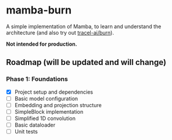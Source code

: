 # mamba-burn
A simple implementation of Mamba, to learn and understand the architecture (and also try out [tracel-ai/burn](https://github.com/tracel-ai/burn)).

**Not intended for production.**

## Roadmap (will be updated and will change)
### Phase 1: Foundations
- [x] Project setup and dependencies
- [ ] Basic model configuration
- [ ] Embedding and projection structure
- [ ] SimpleBlock implementation
- [ ] Simplified 1D convolution
- [ ] Basic dataloader
- [ ] Unit tests

<!--
### Phase 2: Basic SSM
- [ ] Linear SSM implementation
- [ ] Forward & backward passes
- [ ] Standard recursive scan
- [ ] SSM discretization
- [ ] Testing with simple sequences

### Phase 3: Selective Mamba
- [ ] Input-dependent parameterization (selectivity)
- [ ] B and C parameter projection
- [ ] S6 Block implementation
- [ ] Integration of convolution with SSM
- [ ] Multi-layer structure

### Phase 4: Optimizations
- [ ] Parallel scan algorithm
- [ ] Memory optimizations
- [ ] Gradient checkpointing
- [ ] Benchmarking
- [ ] Profiling and critical optimizations

### Phase 5: Advanced Features
- [ ] Attention mask support
- [ ] KV-caching for inference
- [ ] Autoregressive generation
- [ ] Streaming inference

### Phase 6: Finalization
- [ ] Conversion from PyTorch checkpoints
- [ ] Serialization/deserialization
- [ ] Complete documentation
- [ ] Usage examples
- [ ] Comparative benchmarks
-->
